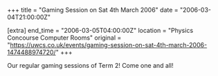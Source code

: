 +++
title = "Gaming Session on Sat 4th March 2006"
date = "2006-03-04T21:00:00Z"

[extra]
end_time = "2006-03-05T04:00:00Z"
location = "Physics Concourse Computer Rooms"
original = "https://uwcs.co.uk/events/gaming-session-on-sat-4th-march-2006-1474488974720/"
+++

Our regular gaming sessions of Term 2\! Come one and all\!

